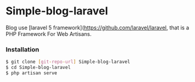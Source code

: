 # Simple-blog-laravel

Blog use [laravel 5 framework](https://github.com/laravel/laravel, that is a PHP Framework For Web Artisans.

### Installation

```sh
$ git clone [git-repo-url] Simple-blog-laravel
$ cd Simple-blog-laravel
$ php artisan serve
```

